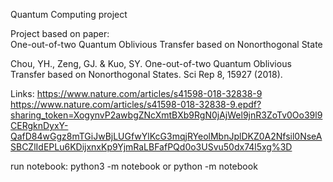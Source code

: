 Quantum Computing project

Project based on paper: <br>
One-out-of-two Quantum Oblivious Transfer based on Nonorthogonal State

Chou, YH., Zeng, GJ. & Kuo, SY. One-out-of-two Quantum Oblivious Transfer based on Nonorthogonal States. Sci Rep 8, 15927 (2018).

Links: https://www.nature.com/articles/s41598-018-32838-9
      https://www.nature.com/articles/s41598-018-32838-9.epdf?sharing_token=XogynvP2awbgZNcXmtBXb9RgN0jAjWel9jnR3ZoTv0Oo39l9CERgknDyxY-QafD84wGgz8mTGiJwBjLUGfwYlKcG3mqjRYeolMbnJplDKZ0A2Nfsil0NseASBCZlIdEPLu6KDijxnxKp9YjmRaLBFafPQd0o3USvu50dx74l5xg%3D

run notebook: python3 -m notebook or python -m notebook